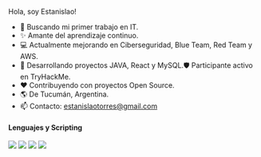 Hola, soy Estanislao!

<p aling="left>
Tengo 38 años y soy estudiante de CiberSeguridad con conocimientos en programacion,
bases de datos y la nuve, manejo lenguajes de programacion como JAVA en el hambito backend, asi como React para fronend, MySQL para las bases de datos, juntando todo mediante metodologias SCRUM.
En CiberSeguridad estoy en formacion en la academia de EndPoint para Red Team, y con Open Roads, Open Source para Blue Team con el curso de CompTIA, y AWS con finalidad de acreditacion.
</p>

<picture> <img align="right" src="https://github.com/7oSkaaa/7oSkaaa/blob/main/Images/Right_Side.gif?raw=true" width = 250px></picture>

- 🎯 Buscando mi primer trabajo en IT.
- ✨ Amante del aprendizaje continuo.
- 💻 Actualmente mejorando en Ciberseguridad, Blue Team, Red Team y AWS.
- 🚀 Desarrollando proyectos JAVA, React y MySQL.🛡 Participante activo en TryHackMe.
- ❤️ Contribuyendo con proyectos Open Source.
- 🌎 De Tucumán, Argentina.
- 📫 Contacto: estanislaotorres@gmail.com


<h4> Lenguajes y Scripting </h4>
<span> 
  <img src="https://img.shields.io/badge/Python-3776AB?style=for-the-badge&logo=python&logoColor=white">
  <img src="https://img.shields.io/badge/C-00599C?style=for-the-badge&logo=c&logoColor=white">
  <img src="https://img.shields.io/badge/C++-00599C?style=for-the-badge&logo=c%2B%2B&logoColor=white">
  <img src="https://img.shields.io/badge/C%23-239120?style=for-the-badge&logo=c-sharp&logoColor=white">
</span>
